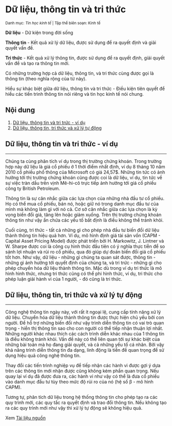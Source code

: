 # Dữ liệu, thông tin và tri thức

<sup>Danh mục: *Tin học kinh tế* | Tập thể biên soạn: Kinh tế</sup>

**Dữ liệu** - Dữ kiện trong đời sống

**Thông tin** - Kết quả xử lý dữ liệu, được sử dụng để ra quyết định và giải quyết vấn đề.

**Tri thức** - Kết quả xử lý thông tin, được sử dụng để ra quyết định, giải quyết vấn đề và tạo ra thông tin mới.

Có những trường hợp cả dữ liệu, thông tin, và tri thức cùng được gọi là thông tin (theo nghĩa rộng của từ này).

Hiểu sự khác biệt giữa dữ liệu, thông tin và tri thức - Điều kiện tiên quyết để hiểu các tiến trình thông tin nói riêng và tin học kinh tế nói chung.

## Nội dung
1. [Dữ liệu, thông tin và tri trức - ví dụ](#dữ-liệu-thông-tin-và-tri-thức-ví-dụ)
2. [Dữ liệu, thông tin, tri thức và xử lý tự động](#dư-liệu-thông-tin-tri-thức-và-xử-lý-tự-động)

## Dữ liệu, thông tin và tri thức - ví dụ

---

Chúng ta cùng phân tích ví dụ trong thị trường chứng khoán. Trong trường hợp này dữ liệu là giá cổ phiếu ở 1 thời điểm nhất định, ví dụ 8 tháng 10 năm 2010 cổ phiếu phổ thông của Microsoft có giá 24,57$. Những tin tức có ảnh hưởng tới thị trường chứng khoán cũng được coi là dữ liệu, ví dụ, tin tức về sự việc tràn dầu trên vịnh Mê-hi-cô trực tiếp ảnh hưởng tới giá cổ phiếu công ty British Petroleum.

Thông tin là sự cân nhắc giữa các lựa chọn của những nhà đầu tư cổ phiếu. Họ có thể mua cổ phiếu, bán nó, hoặc giữ nó trong danh mục đầu tư của mình mà không làm gì với nó cả. Cơ sở cân nhắc giữa các lựa chọn là kỳ vọng biến đổi giá, tăng lên hoặc giảm xuống. Trên thị trường chứng khoán thông tin như vậy ẩn chứa các yếu tố bất định là điều không thể tránh khỏi.

Cuối cùng, tri thức - tất cả những gì cho phép nhà đầu tư biến đổi dữ liệu thành thông tin hiệu quả hơn. Ví dụ, mô hình định giá tài sản vốn (CAPM - Capital Asset Pricing Model) được phát triển bởi H. Markowitz, J. Lintner và W. Sharpe được coi là công cụ hình thức đầu tiên có ý nghĩa thực tiễn để so sánh lợi nhuận và rủi ro cổ phiếu, qua đó giúp dự đoán biến đổi giá cổ phiếu tốt hơn. Như vậy, dữ liệu - những gì chúng ta quan sát được, thông tin - những gì ảnh hưởng tới quyết định của chúng ta, và tri trức - những gì cho phép chuyển hóa dữ liệu thành thông tin. Mặc dù trong ví dụ tri thức là mô hình hình thức, nhưng tri thức cũng có thể phi hình thức, ví dụ, tri thức cho phép luận giải hành vi của 1 người, - đó cũng là tri thức.

## Dữ liệu, thông tin, tri thức và xử lý tự động

---

Công nghệ thông tin ngày này, với rất ít ngoại lệ, cung cấp tính năng xử lý dữ liệu. Chuyển hóa dữ liệu thành thông tin được thực hiện chủ yếu bởi con người. Để hỗ trợ những biến đổi như vậy trình diễn thông tin có vai trò quan trọng - hiển thị thông tin sao cho con người có thể tiếp nhận thuận lợi nhất. Những người khác nhau thích các cách trình diễn khác nhau của 1 thông tin là điều không tránh khỏi. Vấn đề này có thể liên quan tới sự khác biệt của những bài toán mà họ đang giải quyết, và cả những yếu tố cá nhân. Bởi vậy khả năng trình diễn thông tin đa dạng, linh động là tiền đề quan trọng để sử dụng hiệu quả công nghệ thông tin.

Thay đổi các tiến trình nghiệp vụ để tiếp nhận các hành vi được gợi ý dựa trên các thông tin mới nhận được cũng không kém phần quan trọng. Nếu quay lại ví dụ đã được đưa ra, các hành vi như vậy có thể là đưa cổ phiếu vào danh mục đầu tư tùy theo mức độ rủi ro của nó (hệ số β - mô hình CAPM).

Tương tự, phân tích dữ liệu trong hệ thống thông tin cho phép tạo ra các quy trình mới, các quy tắc ra quyết định và trao đổi thông tin. Nếu không tạo ra các quy trình mới như vậy thì xử lý tự động sẽ không hiệu quả.

Xem [Tài liệu nguồn](http://www.lomonosov-fund.ru/enc/ru/encyclopedia:0133575)
